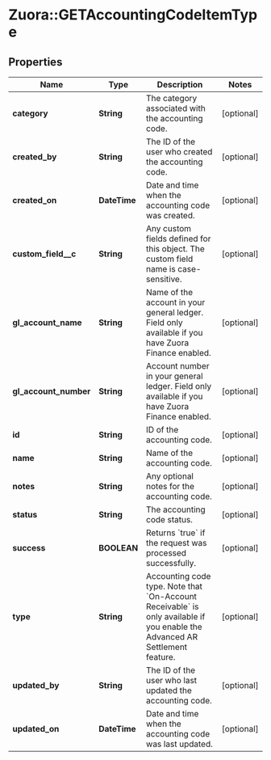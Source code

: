 # Zuora::GETAccountingCodeItemType

## Properties
Name | Type | Description | Notes
------------ | ------------- | ------------- | -------------
**category** | **String** | The category associated with the accounting code.  | [optional] 
**created_by** | **String** | The ID of the user who created the accounting code.  | [optional] 
**created_on** | **DateTime** | Date and time when the accounting code was created.  | [optional] 
**custom_field__c** | **String** | Any custom fields defined for this object. The custom field name is case-sensitive.  | [optional] 
**gl_account_name** | **String** | Name of the account in your general ledger.  Field only available if you have Zuora Finance enabled.  | [optional] 
**gl_account_number** | **String** | Account number in your general ledger.  Field only available if you have Zuora Finance enabled.  | [optional] 
**id** | **String** | ID of the accounting code.  | [optional] 
**name** | **String** | Name of the accounting code.  | [optional] 
**notes** | **String** | Any optional notes for the accounting code.  | [optional] 
**status** | **String** | The accounting code status.  | [optional] 
**success** | **BOOLEAN** | Returns &#x60;true&#x60; if the request was processed successfully.  | [optional] 
**type** | **String** | Accounting code type.   Note that &#x60;On-Account Receivable&#x60; is only available if you enable the Advanced AR Settlement feature.   | [optional] 
**updated_by** | **String** | The ID of the user who last updated the accounting code.  | [optional] 
**updated_on** | **DateTime** | Date and time when the accounting code was last updated.  | [optional] 


